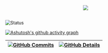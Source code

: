 <div align="center" >
<img src="https://github-profile-trophy.vercel.app/?username=cristyanhenrich&row=1&column=6&theme=dracula&margin-w=15&margin-h=15"/>
</div>
<br />

![Status](https://github.com/CristyanHenrich/cristyanhenrichn/blob/main/profile-3d-contrib/profile-night-rainbow.svg)





[![Ashutosh's github activity graph](https://github-readme-activity-graph.cyclic.app/graph?username=cristyanhenrich&bg_color=red&color=bd93f9&line=bd93f9&point=f1f5f9&area=true&hide_border=true)](https://github.com/ashutosh00710/github-readme-activity-graph)

| [![GitHub Commits](http://github-profile-summary-cards.vercel.app/api/cards/productive-time?username=cristyanhenrich&theme=dracula&utcOffset=-3)](https://github.com/vn7n24fzkq/github-profile-summary-cards) | [![GitHub Details](http://github-profile-summary-cards.vercel.app/api/cards/profile-details?username=cristyanhenrich&theme=dracula)](https://github.com/vn7n24fzkq/github-profile-summary-cards) |
| ----------- | ----------- |




























<!-- <div style="">

<div align='center'>
<a height="150em" href="http://www.github.com/cristyanhenrich">
<img src="https://github-readme-streak-stats.herokuapp.com/?user=cristyanhenrich&stroke=2ea043&background=171717&ring=3382ed&fire=3382ed&currStreakNum=0bd967&currStreakLabel=3382ed&sideNums=0bd967&sideLabels=3382ed&dates=0bd967&hide_border=true" /></a>
</div>

</div> -->
